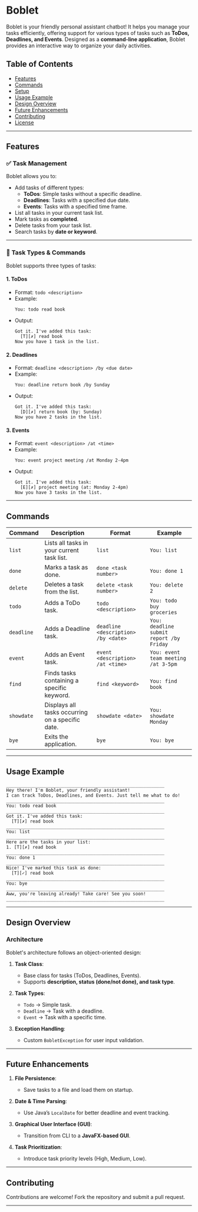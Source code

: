 # **Boblet**

Boblet is your friendly personal assistant chatbot! It helps you manage your tasks efficiently, offering support for various types of tasks such as **ToDos, Deadlines, and Events**. Designed as a **command-line application**, Boblet provides an interactive way to organize your daily activities.

## **Table of Contents**

- [Features](#features)
- [Commands](#commands)
- [Setup](#setup)
- [Usage Example](#usage-example)
- [Design Overview](#design-overview)
- [Future Enhancements](#future-enhancements)
- [Contributing](#contributing)
- [License](#license)

---

## **Features**

### ✅ **Task Management**
Boblet allows you to:
- Add tasks of different types:
  - **ToDos**: Simple tasks without a specific deadline.
  - **Deadlines**: Tasks with a specified due date.
  - **Events**: Tasks with a specified time frame.
- List all tasks in your current task list.
- Mark tasks as **completed**.
- Delete tasks from your task list.
- Search tasks by **date or keyword**.

---

### 📌 **Task Types & Commands**

Boblet supports three types of tasks:

#### **1. ToDos**
   - Format: `todo <description>`
   - Example:
     ```plaintext
     You: todo read book
     ```
   - Output:
     ```plaintext
     Got it. I've added this task:
       [T][✗] read book
     Now you have 1 task in the list.
     ```

#### **2. Deadlines**
   - Format: `deadline <description> /by <due date>`
   - Example:
     ```plaintext
     You: deadline return book /by Sunday
     ```
   - Output:
     ```plaintext
     Got it. I've added this task:
       [D][✗] return book (by: Sunday)
     Now you have 2 tasks in the list.
     ```

#### **3. Events**
   - Format: `event <description> /at <time>`
   - Example:
     ```plaintext
     You: event project meeting /at Monday 2-4pm
     ```
   - Output:
     ```plaintext
     Got it. I've added this task:
       [E][✗] project meeting (at: Monday 2-4pm)
     Now you have 3 tasks in the list.
     ```

---

## **Commands**

| **Command**     | **Description**                                                                                        | **Format**                          | **Example**                        |
|----------------|------------------------------------------------------------------------------------------------------|-------------------------------------|-------------------------------------|
| `list`         | Lists all tasks in your current task list.                                                           | `list`                              | `You: list`                        |
| `done`         | Marks a task as done.                                                                                | `done <task number>`                | `You: done 1`                      |
| `delete`       | Deletes a task from the list.                                                                        | `delete <task number>`              | `You: delete 2`                    |
| `todo`         | Adds a ToDo task.                                                                                    | `todo <description>`                | `You: todo buy groceries`          |
| `deadline`     | Adds a Deadline task.                                                                                | `deadline <description> /by <date>` | `You: deadline submit report /by Friday` |
| `event`        | Adds an Event task.                                                                                  | `event <description> /at <time>`    | `You: event team meeting /at 3-5pm` |
| `find`         | Finds tasks containing a specific keyword.                                                           | `find <keyword>`                    | `You: find book`                    |
| `showdate`     | Displays all tasks occurring on a specific date.                                                     | `showdate <date>`                   | `You: showdate Monday`              |
| `bye`          | Exits the application.                                                                               | `bye`                               | `You: bye`                         |

---

## **Usage Example**

```plaintext
____________________________________________________________
Hey there! I'm Boblet, your friendly assistant!
I can track ToDos, Deadlines, and Events. Just tell me what to do!
____________________________________________________________
You: todo read book
____________________________________________________________
Got it. I've added this task:
  [T][✗] read book
____________________________________________________________
You: list
____________________________________________________________
Here are the tasks in your list:
1. [T][✗] read book
____________________________________________________________
You: done 1
____________________________________________________________
Nice! I've marked this task as done:
  [T][✓] read book
____________________________________________________________
You: bye
____________________________________________________________
Aww, you're leaving already! Take care! See you soon!
____________________________________________________________
```

---

## **Design Overview**

### **Architecture**
Boblet's architecture follows an object-oriented design:

1. **Task Class**:
   - Base class for tasks (ToDos, Deadlines, Events).
   - Supports **description, status (done/not done), and task type**.

2. **Task Types**:
   - `Todo` → Simple task.
   - `Deadline` → Task with a deadline.
   - `Event` → Task with a specific time.

3. **Exception Handling**:
   - Custom `BobletException` for user input validation.

---

## **Future Enhancements**

1. **File Persistence**:
   - Save tasks to a file and load them on startup.

2. **Date & Time Parsing**:
   - Use Java’s `LocalDate` for better deadline and event tracking.

3. **Graphical User Interface (GUI)**:
   - Transition from CLI to a **JavaFX-based GUI**.

4. **Task Prioritization**:
   - Introduce task priority levels (High, Medium, Low).

---

## **Contributing**

Contributions are welcome! Fork the repository and submit a pull request.

---

